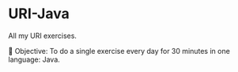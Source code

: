# URI-Java

All my URI exercises.

🎯 Objective: To do a single exercise every day for 30 minutes in one language: Java.

